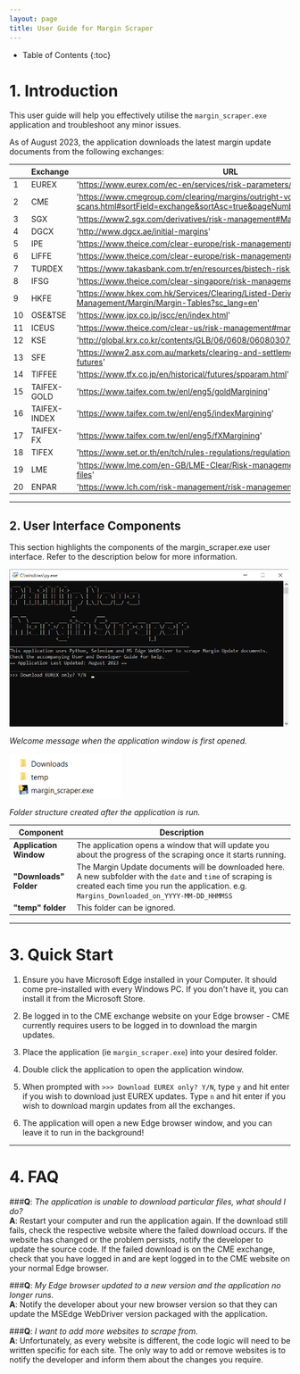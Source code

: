 ```yaml
---
layout: page
title: User Guide for Margin Scraper
---
```


* Table of Contents
  {:toc}

# 1. Introduction

This user guide will help you effectively utilise the `margin_scraper.exe` application and troubleshoot any minor issues.

As of August 2023, the application downloads the latest margin update documents from the following exchanges:

|     | Exchange     | URL                                                                                                              |
|-----|--------------|------------------------------------------------------------------------------------------------------------------|
| 1   | EUREX        | 'https://www.eurex.com/ec-en/services/risk-parameters/'                                                          |
| 2   | CME          | 'https://www.cmegroup.com/clearing/margins/outright-vol-scans.html#sortField=exchange&sortAsc=true&pageNumber=1' |
| 3   | SGX          | 'https://www2.sgx.com/derivatives/risk-management#Margin%20Schedule'                                             |
| 4   | DGCX         | 'http://www.dgcx.ae/initial-margins'                                                                             |
| 5   | IPE          | 'https://www.theice.com/clear-europe/risk-management#margins-europe'                                             |
| 6   | LIFFE        | 'https://www.theice.com/clear-europe/risk-management#margin-liffe'                                               |
| 7   | TURDEX       | 'https://www.takasbank.com.tr/en/resources/bistech-risk-parameters'                                              |
| 8   | IFSG         | 'https://www.theice.com/clear-singapore/risk-management'                                                         |
| 9   | HKFE         | 'https://www.hkex.com.hk/Services/Clearing/Listed-Derivatives/Risk-Management/Margin/Margin-Tables?sc_lang=en'   |
| 10  | OSE&TSE      | 'https://www.jpx.co.jp/jscc/en/index.html'                                                                       |
| 11  | ICEUS        | 'https://www.theice.com/clear-us/risk-management#margin-rates'                                                   |
| 12  | KSE          | 'http://global.krx.co.kr/contents/GLB/06/0608/0608030700/GLB0608030700.jsp'                                      |
| 13  | SFE          | 'https://www2.asx.com.au/markets/clearing-and-settlement-services/asx-clear-futures'                             |
| 14  | TIFFEE       | 'https://www.tfx.co.jp/en/historical/futures/spparam.html'                                                       |
| 15  | TAIFEX-GOLD  | 'https://www.taifex.com.tw/enl/eng5/goldMargining'                                                               |
| 16  | TAIFEX-INDEX | 'https://www.taifex.com.tw/enl/eng5/indexMargining'                                                              |
| 17  | TAIFEX-FX    | 'https://www.taifex.com.tw/enl/eng5/fXMargining'                                                                 |
| 18  | TIFEX        | 'https://www.set.or.th/en/tch/rules-regulations/regulations'                                                     |
| 19  | LME          | 'https://www.lme.com/en-GB/LME-Clear/Risk-management/Margin-Parameter-files'                                     |
| 20  | ENPAR        | 'https://www.lch.com/risk-management/risk-management-sa/sa-risk-notices'                                         |

--------------------------------------------------------------------------------------------------------------------
<div style="page-break-after: always;"></div>

## 2. User Interface Components

This section highlights the components of the margin_scraper.exe user interface. Refer to the description below for more information.

<img src="images/margin scraper welcome message.png" width="500" /> 

_Welcome message when the application window is first opened._


<img src="images/margin scraper folder structure.png" width="200" /> 

_Folder structure created after the application is run._

| Component                       | Description                                                                                             |
|---------------------------------|---------------------------------------------------------------------------------------------------------|
| **Application Window**          | The application opens a window that will update you about the progress of the scraping once it starts running.  |
| **"Downloads" Folder**          | The Margin Update documents will be downloaded here. A new subfolder with the `date` and `time` of scraping is created each time you run the application. e.g. `Margins_Downloaded_on_YYYY-MM-DD_HHMMSS` |
|**"temp" folder**                | This folder can be ignored.                                                                             |

--------------------------------------------------------------------------------------------------------------------
<div style="page-break-after: always;"></div>

# 3. Quick Start

1. Ensure you have Microsoft Edge installed in your Computer. It should come pre-installed with every Windows PC. If you don't have it, you can install it from the Microsoft Store.

2. Be logged in to the CME exchange website on your Edge browser - CME currently requires users to be logged in to download the margin updates.

3. Place the application (ie `margin_scraper.exe`) into your desired folder.

4. Double click the application to open the application window.

5. When prompted with `>>> Download EUREX only? Y/N`, type `y` and hit enter if you wish to download just EUREX updates. Type `n` and hit enter if you wish to download margin updates from all the exchanges.

6. The application will open a new Edge browser window, and you can leave it to run in the background!

--------------------------------------------------------------------------------------------------------------------
# 4. FAQ

###**Q**: *The application is unable to download particular files, what should I do?* <br>
**A**: Restart your computer and run the application again. If the download still fails, check the respective website where the failed download occurs. If the website has changed or the problem persists, notify the developer to update the source code. If the failed download is on the CME exchange, check that you have logged in and are kept logged in to the CME website on your normal Edge browser.

###**Q**: *My Edge browser updated to a new version and the application no longer runs.* <br>
**A**: Notify the developer about your new browser version so that they can update the MSEdge WebDriver version packaged with the application.

###**Q**: *I want to add more websites to scrape from.* <br>
**A**: Unfortunately, as every website is different, the code logic will need to be written specific for each site. The only way to add or remove websites is to notify the developer and inform them about the changes you require.
